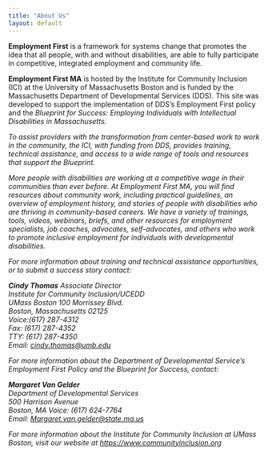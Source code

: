 ```yaml
---
title: "About Us"
layout: default
---
```



**Employment First** is a framework for systems change that promotes the idea that all people, with and without disabilities, are able to fully participate in competitive, integrated employment and community life.  

**Employment First MA** is hosted by the Institute for Community Inclusion (ICI) at the University of Massachusetts Boston and is funded by the Massachusetts Department of Developmental Services (DDS). This site was developed to support the implementation of DDS’s Employment First policy and the <i>Blueprint for Success: Employing Individuals with Intellectual Disabilities in Massachusetts<i>.   

To assist providers with the transformation from center-based work to work in the community, the ICI, with funding from DDS, provides training, technical assistance, and access to a wide range of tools and resources that support the Blueprint.  

More people with disabilities are working at a competitive wage in their communities than ever before. At Employment First MA, you will find resources about community work, including practical guidelines, an overview of employment history, and stories of people with disabilities who are thriving in community-based careers. We have a variety of trainings, tools, videos, webinars, briefs, and other resources for employment specialists, job coaches, advocates, self-advocates, and others who work to promote inclusive employment for individuals with developmental disabilities.  

For more information about training and technical assistance opportunities, or to submit a success story contact:  

**Cindy Thomas**
Associate Director  
Institute for Community Inclusion/UCEDD  
UMass Boston 
100 Morrissey Blvd.  
Boston, Massachusetts 02125  
Voice:(617) 287-4312  
Fax: (617) 287-4352  
TTY: (617) 287-4350  
Email: <a href="mailto:cindy.thomas@umb.edu">cindy.thomas@umb.edu</a>

For more information about the Department of Developmental Service’s Employment First Policy and the Blueprint for Success, contact:  

**Margaret Van Gelder**  
Department of Developmental Services  
500 Harrison Avenue  
Boston, MA Voice: (617) 624-7764  
Email: <a href="mailto:Margaret.van.gelder@state.ma.us">Margaret.van.gelder@state.ma.us</a>  

For more information about the Institute for Community Inclusion at UMass Boston, visit our website at <a href="https://www.communityinclusion.org">https://www.communityinclusion.org </a>

